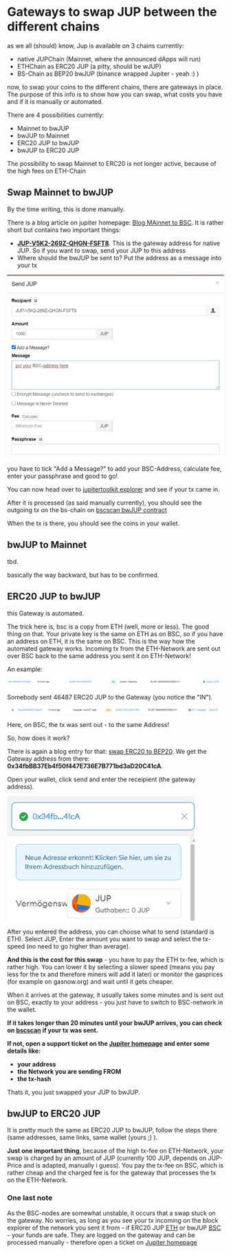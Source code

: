 # Gateways to swap JUP between the different chains

as we all (should) know, Jup is available on 3 chains currently:

- native JUPChain (Mainnet, where the announced dApps will run)
- ETHChain as ERC20 JUP (a pitty, should be wJUP)
- BS-Chain as BEP20 bwJUP (binance wrapped Jupiter - yeah :) )

now, to swap your coins to the different chains, there are gateways in place. The purpose of this info is to show how you can swap, what costs you have and if it is manually or automated.

There are 4 possibilities currently:

- Mainnet to bwJUP
- bwJUP to Mainnet
- ERC20 JUP to bwJUP
- bwJUP to ERC20 JUP

The possibility to swap Mainnet to ERC20 is not longer active, because of the high fees on ETH-Chain

## Swap Mainnet to bwJUP

By the time writing, this is done manually.

There is a blog article on jupiter homepage: [Blog MAinnet to BSC](https://gojupiter.tech/jupiter-main-to-erc20/). It is rather short but contains two important things:

-  **[JUP-V5K2-269Z-QHGN-FSFT8](https://jupitertoolkit.com/explorer/address/JUP-V5K2-269Z-QHGN-FSFT8)**. This is the gateway address for native JUP. So if you want to swap, send your JUP to this address 
- Where should the bwJUP be sent to? Put the address as a message  into your tx

![image-20210317224018838](pics/image-20210317224018838.png)

you have to tick "Add a Message?" to add your BSC-Address, calculate fee, enter your passphrase and good to go!

You can now head over to [jupitertoolkit explorer](https://jupitertoolkit.com/explorer/address/JUP-V5K2-269Z-QHGN-FSFT8) and see if your tx came in.

After it is processed (as said manually currently), you should see the outgoing tx on the bs-chain on [bscscan bwJUP contract](https://bscscan.com/address/0x34fbbb37eb4f50f447e736e7b771bd3ad20c41ca#tokentxns)

When the tx is there, you should see the coins in your wallet.



## bwJUP to Mainnet

tbd.

basically the way backward, but has to be confirmed.



## ERC20 JUP to bwJUP

this Gateway is automated.

The trick here is, bsc is a copy from ETH (well, more or less). The good thing on that. Your private key is the same on ETH as on BSC, so if you have an address on ETH, it is the same on BSC. This is the way how the automated gateway works. Incoming tx from the ETH-Network are sent out over BSC back to the same address you sent it on ETH-Network!

An example:

![image-20210317232235147](pics/image-20210317232235147.png)

Somebody sent 46487 ERC20 JUP to the Gateway (you notice the "IN").

![image-20210317232354383](pics/image-20210317232354383.png)

Here, on BSC, the tx was sent out - to the same Address!

So, how does it work?

There is again a blog entry for that: [swap ERC20 to BEP20](https://gojupiter.tech/erc20-jup-to-bwjup-bsc-version/). We get the Gateway address from there: **0x34fbBB37Eb4f50f447E736E7B771bd3aD20C41cA**.

Open your wallet, click send and enter the receipient (the gateway address).

![image-20210317232805351](pics/image-20210317232805351.png)

After you entered the address, you can choose what to send (standard is ETH). Select JUP, Enter the amount you want to swap and select the tx-speed (no need to go higher than average).

**And this is the cost for this swap** - you have to pay the ETH tx-fee, which is rather high. You can lower it by selecting a slower speed (means you pay less for the tx and therefore miners will add it later) or monitor the gasprices (for example on gasnow.org) and wait until it gets cheaper.



When it arrives at the gateway, it usually takes some minutes and is sent out on BSC, exactly to your address - you just have to switch to BSC-network in the wallet.

**If it takes longer than 20 minutes until your bwJUP arrives, you can check on [bscscan](https://bscscan.com/tokentxns?a=0x34fbbb37eb4f50f447e736e7b771bd3ad20c41ca&p=1) if your tx was sent.**

**If not, open a support ticket on the [Jupiter homepage](https://gojupiter.tech/support/) and enter some details like:**

- **your address**
-  **the Network you are sending FROM**
- **the tx-hash**

Thats it, you just swapped your JUP to bwJUP.



## bwJUP to ERC20 JUP

It is pretty much the same as ERC20 JUP to bwJUP, follow the steps there (same addresses, same links, same wallet (yours ;) ).

**Just one important thing**, because of the high tx-fee on ETH-Network, your swap is charged by an amount of JUP (currently 100 JUP, depends on JUP-Price and is adapted, manually i guess). You pay the tx-fee on BSC, which is rather cheap and the charged fee is for the gateway that processes the tx on the ETH-Network.



### One last note

As the BSC-nodes are somewhat unstable, it occurs that a swap stuck on the gateway. No worries, as long as you see your tx incoming on the block explorer of the network you sent it from - if ERC20 JUP [ETH](https://etherscan.io/address/0x34fbbb37eb4f50f447e736e7b771bd3ad20c41ca#tokentxns) or bwJUP [BSC](https://bscscan.com/tokentxns?a=0x34fbbb37eb4f50f447e736e7b771bd3ad20c41ca&p=1) - your funds are safe. They are logged on the gateway and can be processed manually - therefore open a ticket on [Jupiter homepage](https://gojupiter.tech/support/)